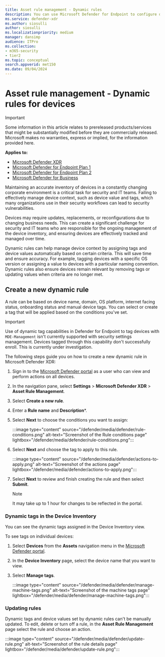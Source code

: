 ```yaml
---
title: Asset rule management - Dynamic rules 
description: You can use Microsoft Defender for Endpoint to configure dynamic tagging 
ms.service: defender-xdr
ms.author: siosulli
author: siosulli
ms.localizationpriority: medium
manager: dansimp
audience: ITPro
ms.collection: 
- m365-security
- tier2
ms.topic: conceptual
search.appverid: met150
ms.date: 09/04/2024
---
```


# Asset rule management - Dynamic rules for devices

> [!IMPORTANT]
> Some information in this article relates to prereleased products/services that might be substantially modified before they are commercially released. Microsoft makes no warranties, express or implied, for the information provided here.

**Applies to:**

- [Microsoft Defender XDR](microsoft-365-defender.md)
- [Microsoft Defender for Endpoint Plan 1](/defender-endpoint/microsoft-defender-endpoint)
- [Microsoft Defender for Endpoint Plan 2](/defender-endpoint/microsoft-defender-endpoint)
- [Microsoft Defender for Business](/defender-business/mdb-overview)

Maintaining an accurate inventory of devices in a constantly changing corporate environment is a critical task for security and IT teams. Failing to effectively manage device context, such as device value and tags, which many organizations use in their security workflows can lead to security vulnerabilities.

Devices may require updates, replacements, or reconfigurations due to changing business needs. This can create a significant challenge for security and IT teams who are responsible for the ongoing management of the device inventory, and ensuring devices are effectively tracked and managed over time.

Dynamic rules can help manage device context by assigning tags and device values automatically based on certain criteria. This will save time and ensure accuracy. For example, tagging devices with a specific OS version or assigning a value to devices with a particular naming convention. Dynamic rules also ensure devices remain relevant by removing tags or updating values when criteria are no longer met.

## Create a new dynamic rule

A rule can be based on device name, domain, OS platform, internet facing status, onboarding status and manual device tags. You can select or create a tag that will be applied based on the conditions you've set.

> [!IMPORTANT]
> Use of dynamic tag capabilities in Defender for Endpoint to tag devices with `MDE-Management` isn't currently supported with security settings management. Devices tagged through this capability don't successfully enroll. This is currently under investigation.

The following steps guide you on how to create a new dynamic rule in Microsoft Defender XDR:

1. Sign in to the [Microsoft Defender portal](https://security.microsoft.com) as a user who can view and perform actions on all devices.

2. In the navigation pane, select **Settings** \> **Microsoft Defender XDR** \> **Asset Rule Management**.

3. Select **Create a new rule**.

4. Enter a **Rule name** and **Description***.

5. Select **Next** to choose the conditions you want to assign:

   :::image type="content" source="/defender/media/defender/rule-conditions.png" alt-text="Screenshot of the Rule conditions page" lightbox="/defender/media/defender/rule-conditions.png":::

6. Select **Next** and choose the tag to apply to this rule.

   :::image type="content" source="/defender/media/defender/actions-to-apply.png" alt-text="Screenshot of the actions page" lightbox="/defender/media/defender/actions-to-apply.png":::

7. Select **Next** to review and finish creating the rule and then select **Submit**.

   >[!NOTE]
   > It may take up to 1 hour for changes to be reflected in the portal.

### Dynamic tags in the Device Inventory

You can see the dynamic tags assigned in the Device Inventory view.

To see tags on individual devices:

1. Select **Devices** from the **Assets** navigation menu in the [Microsoft Defender portal](https://security.microsoft.com).

2. In the **Device Inventory** page, select the device name that you want to view.

3. Select **Manage tags**.

   :::image type="content" source="/defender/media/defender/manage-machine-tags.png" alt-text="Screenshot of the machine tags page" lightbox="/defender/media/defender/manage-machine-tags.png":::

### Updating rules

Dynamic tags and device values set by dynamic rules can't be manually updated. To edit, delete or turn off a rule, in the **Asset Rule Management** page select the rule and choose an action.

:::image type="content" source="/defender/media/defender/update-rule.png" alt-text="Screenshot of the rule details page" lightbox="/defender/media/defender/update-rule.png":::

